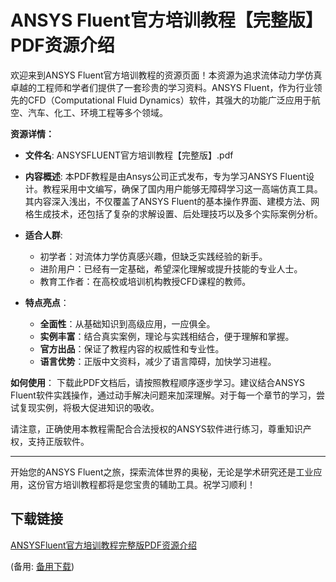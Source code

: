 # ANSYS Fluent官方培训教程【完整版】 PDF资源介绍

欢迎来到ANSYS Fluent官方培训教程的资源页面！本资源为追求流体动力学仿真卓越的工程师和学者们提供了一套珍贵的学习资料。ANSYS Fluent，作为行业领先的CFD（Computational Fluid Dynamics）软件，其强大的功能广泛应用于航空、汽车、化工、环境工程等多个领域。

**资源详情：**
- **文件名**: ANSYSFLUENT官方培训教程【完整版】.pdf
- **内容概述**: 本PDF教程是由Ansys公司正式发布，专为学习ANSYS Fluent设计。教程采用中文编写，确保了国内用户能够无障碍学习这一高端仿真工具。其内容深入浅出，不仅覆盖了ANSYS Fluent的基本操作界面、建模方法、网格生成技术，还包括了复杂的求解设置、后处理技巧以及多个实际案例分析。
  
- **适合人群**:
  - 初学者：对流体力学仿真感兴趣，但缺乏实践经验的新手。
  - 进阶用户：已经有一定基础，希望深化理解或提升技能的专业人士。
  - 教育工作者：在高校或培训机构教授CFD课程的教师。
  
- **特点亮点**：
  - **全面性**：从基础知识到高级应用，一应俱全。
  - **实例丰富**：结合真实案例，理论与实践相结合，便于理解和掌握。
  - **官方出品**：保证了教程内容的权威性和专业性。
  - **语言优势**：正版中文资料，减少了语言障碍，加快学习进程。

**如何使用**：
下载此PDF文档后，请按照教程顺序逐步学习。建议结合ANSYS Fluent软件实践操作，通过动手解决问题来加深理解。对于每一个章节的学习，尝试复现实例，将极大促进知识的吸收。

请注意，正确使用本教程需配合合法授权的ANSYS软件进行练习，尊重知识产权，支持正版软件。

---

开始您的ANSYS Fluent之旅，探索流体世界的奥秘，无论是学术研究还是工业应用，这份官方培训教程都将是您宝贵的辅助工具。祝学习顺利！

## 下载链接
[ANSYSFluent官方培训教程完整版PDF资源介绍](https://pan.quark.cn/s/57a95301b9dc) 

(备用: [备用下载](https://pan.baidu.com/s/1CZwIRDZrE2DeWD9aNZExdQ?pwd=1234))
